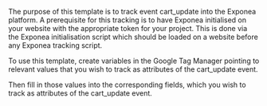 The purpose of this template is to track event cart_update into the Exponea platform. A prerequisite for this tracking is to have Exponea initialised on your website with the appropriate token for your project. This is done via the Exponea initialisation script which should be loaded on a website before any Exponea tracking script. 

To use this template, create variables in the Google Tag Manager pointing to relevant values that you wish to track as attributes of the cart_update event. 

Then fill in those values into the corresponding fields, which you wish to track as attributes of the cart_update event. 
